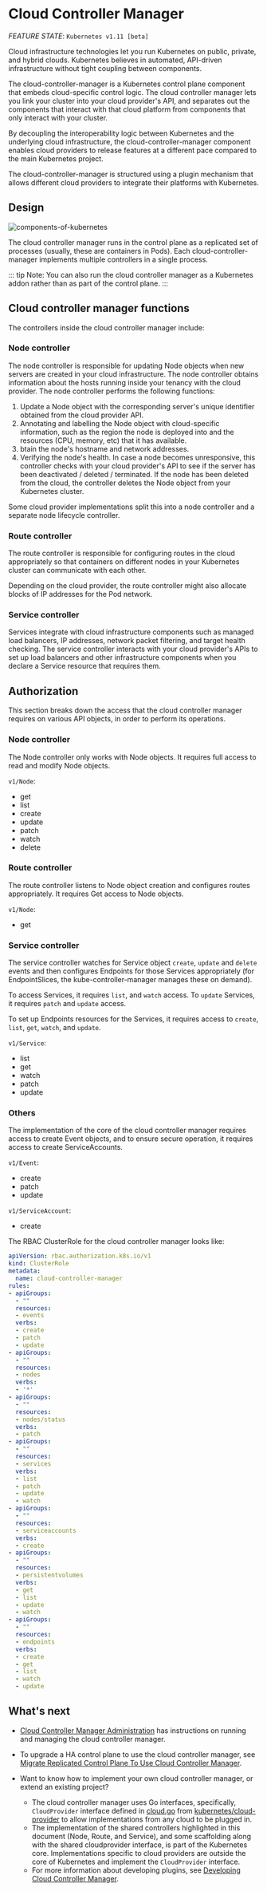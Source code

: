 # Cloud Controller Manager

*FEATURE STATE*: `Kubernetes v1.11 [beta]`

Cloud infrastructure technologies let you run Kubernetes on public, private, and hybrid clouds. Kubernetes believes in automated, API-driven infrastructure without tight coupling between components.

The cloud-controller-manager is a Kubernetes control plane component that embeds cloud-specific control logic. The cloud controller manager lets you link your cluster into your cloud provider's API, and separates out the components that interact with that cloud platform from components that only interact with your cluster.

By decoupling the interoperability logic between Kubernetes and the underlying cloud infrastructure, the cloud-controller-manager component enables cloud providers to release features at a different pace compared to the main Kubernetes project.

The cloud-controller-manager is structured using a plugin mechanism that allows different cloud providers to integrate their platforms with Kubernetes.

## Design

![components-of-kubernetes](/k8s/components-of-kubernetes.png)

The cloud controller manager runs in the control plane as a replicated set of processes (usually, these are containers in Pods). Each cloud-controller-manager implements multiple controllers in a single process.

::: tip Note: 
You can also run the cloud controller manager as a Kubernetes addon rather than as part of the control plane.
:::

## Cloud controller manager functions

The controllers inside the cloud controller manager include:

### Node controller

The node controller is responsible for updating Node objects when new servers are created in your cloud infrastructure. The node controller obtains information about the hosts running inside your tenancy with the cloud provider. The node controller performs the following functions:

1. Update a Node object with the corresponding server's unique identifier obtained from the cloud provider API.
2. Annotating and labelling the Node object with cloud-specific information, such as the region the node is deployed into and the resources (CPU, memory, etc) that it has available.
3. btain the node's hostname and network addresses.
4. Verifying the node's health. In case a node becomes unresponsive, this controller checks with your cloud provider's API to see if the server has been deactivated / deleted / terminated. If the node has been deleted from the cloud, the controller deletes the Node object from your Kubernetes cluster.

Some cloud provider implementations split this into a node controller and a separate node lifecycle controller.

### Route controller

The route controller is responsible for configuring routes in the cloud appropriately so that containers on different nodes in your Kubernetes cluster can communicate with each other.

Depending on the cloud provider, the route controller might also allocate blocks of IP addresses for the Pod network.

### Service controller

Services integrate with cloud infrastructure components such as managed load balancers, IP addresses, network packet filtering, and target health checking. The service controller interacts with your cloud provider's APIs to set up load balancers and other infrastructure components when you declare a Service resource that requires them.

## Authorization

This section breaks down the access that the cloud controller manager requires on various API objects, in order to perform its operations.

### Node controller

The Node controller only works with Node objects. It requires full access to read and modify Node objects.

`v1/Node`:

- get
- list
- create
- update
- patch
- watch
- delete

### Route controller

The route controller listens to Node object creation and configures routes appropriately. It requires Get access to Node objects.

`v1/Node`:

- get

### Service controller

The service controller watches for Service object `create`, `update` and `delete` events and then configures Endpoints for those Services appropriately (for EndpointSlices, the kube-controller-manager manages these on demand).

To access Services, it requires `list`, and `watch` access. To `update` Services, it requires `patch` and `update` access.

To set up Endpoints resources for the Services, it requires access to `create`, `list`, `get`, `watch`, and `update`.

`v1/Service`:

- list
- get
- watch
- patch
- update

### Others

The implementation of the core of the cloud controller manager requires access to create Event objects, and to ensure secure operation, it requires access to create ServiceAccounts.

`v1/Event`:

- create
- patch
- update

`v1/ServiceAccount`:

- create

The RBAC ClusterRole for the cloud controller manager looks like:

```yaml
apiVersion: rbac.authorization.k8s.io/v1
kind: ClusterRole
metadata:
  name: cloud-controller-manager
rules:
- apiGroups:
  - ""
  resources:
  - events
  verbs:
  - create
  - patch
  - update
- apiGroups:
  - ""
  resources:
  - nodes
  verbs:
  - '*'
- apiGroups:
  - ""
  resources:
  - nodes/status
  verbs:
  - patch
- apiGroups:
  - ""
  resources:
  - services
  verbs:
  - list
  - patch
  - update
  - watch
- apiGroups:
  - ""
  resources:
  - serviceaccounts
  verbs:
  - create
- apiGroups:
  - ""
  resources:
  - persistentvolumes
  verbs:
  - get
  - list
  - update
  - watch
- apiGroups:
  - ""
  resources:
  - endpoints
  verbs:
  - create
  - get
  - list
  - watch
  - update
```

## What's next

- [Cloud Controller Manager Administration](https://kubernetes.io/docs/tasks/administer-cluster/running-cloud-controller/#cloud-controller-manager) has instructions on running and managing the cloud controller manager.

- To upgrade a HA control plane to use the cloud controller manager, see [Migrate Replicated Control Plane To Use Cloud Controller Manager](https://kubernetes.io/docs/tasks/administer-cluster/controller-manager-leader-migration/).

- Want to know how to implement your own cloud controller manager, or extend an existing project?

    - The cloud controller manager uses Go interfaces, specifically, `CloudProvider` interface defined in [cloud.go](https://github.com/kubernetes/cloud-provider/blob/release-1.21/cloud.go#L42-L69) from [kubernetes/cloud-provider](https://github.com/kubernetes/cloud-provider) to allow implementations from any cloud to be plugged in.
    - The implementation of the shared controllers highlighted in this document (Node, Route, and Service), and some scaffolding along with the shared cloudprovider interface, is part of the Kubernetes core. Implementations specific to cloud providers are outside the core of Kubernetes and implement the `CloudProvider` interface.
    - For more information about developing plugins, see [Developing Cloud Controller Manager](https://kubernetes.io/docs/tasks/administer-cluster/developing-cloud-controller-manager/).